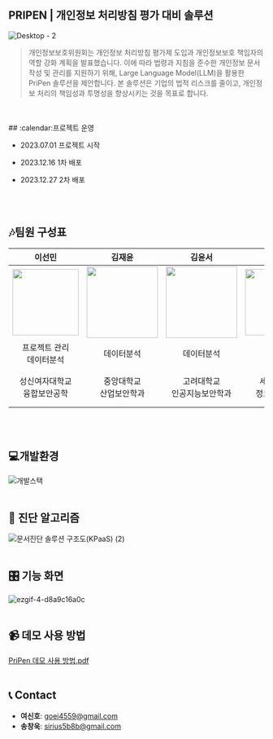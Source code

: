## PRIPEN | 개인정보 처리방침 평가 대비 솔루션

![Desktop - 2](https://github.com/user-attachments/assets/9ab1f707-bc8f-4c34-bddc-b9a7c2bb4e50)
<br/>

> 개인정보보호위원회는 개인정보 처리방침 평가제 도입과 개인정보보호 책임자의 역할 강화 계획을 발표했습니다. 
이에 따라 법령과 지침을 준수한 개인정보 문서 작성 및 관리를 지원하기 위해, Large Language Model(LLM)을 활용한 PriPen 솔루션을 제안합니다. 
본 솔루션은 기업의 법적 리스크를 줄이고, 개인정보 처리의 책임성과 투명성을 향상시키는 것을 목표로 합니다.
<br/>
<br/>
## :calendar:프로젝트 운영

- 2023.07.01 프로젝트 시작

- 2023.12.16 1차 배포

- 2023.12.27 2차 배포

<br/>
<br/>

## :notes:팀원 구성표 

|이선민|김재윤|김윤서|여신호|송창욱|정민규|
|:---:|:---:|:---:|:---:|:---:|:---:|
|<img src="https://github.com/user-attachments/assets/3c3257f2-166b-4086-9770-5cd71598dcdd" width="130">|<img src="https://github.com/user-attachments/assets/81fd0113-a629-403a-9647-882bfe9616b8" width="140">|<img src="https://github.com/user-attachments/assets/4a926fd3-52e1-4b77-9421-65630367be98" width="140">|<img src="https://github.com/user-attachments/assets/3d555e88-0017-461c-b4a9-3aa8fcb6c7e1" width="130">|<img src="https://github.com/user-attachments/assets/76e517ea-46c2-44a1-8d7c-da166cebb98f" width="140">|<img src="https://github.com/user-attachments/assets/e9ee08d3-08e1-4b45-a3e2-21d98b9c3e6d" width="120">|
|프로젝트 관리<br/>데이터분석|데이터분석|데이터분석|풀스택<br/>인프라|솔루션 개발|챗봇 개발|
|성신여자대학교<br/>융합보안공학|중앙대학교<br/>산업보안학과|고려대학교<br/>인공지능보안학과|세종대학교<br/>정보보안학과|중앙대학교<br/>산업보안학과|선린인터넷고등학교<br/>정보보호학|
<br/>
<br/>

## :computer:개발환경
![개발스택](https://github.com/user-attachments/assets/a45ec3f7-98ea-43cf-9fdc-06b4dab2bfb2)
<br/>
<br/>

## :mag_right: 진단 알고리즘
![문서진단 솔루션 구조도(KPaaS) (2)](https://github.com/user-attachments/assets/3b516528-1787-4138-95d1-2f9404add3e0)
<br/>
<br/>
## :control_knobs: 기능 화면
![ezgif-4-d8a9c16a0c](https://github.com/user-attachments/assets/09f51ab7-e97e-4037-a59d-374e89220e3e)
<br/>
<br/>

## :video_camera: 데모 사용 방법
[PriPen 데모 사용 방법.pdf](https://github.com/Gaebugger/GaebuggerPR/files/13365907/Pripen.pdf)
<br/>
<br/>

## :telephone_receiver: Contact
- **여신호**: [goei4559@gmail.com](mailto:goei4559@gmail.com)
- **송창욱**: [sirius5b8b@gmail.com](mailto:sirius5b8b@gmail.com)


